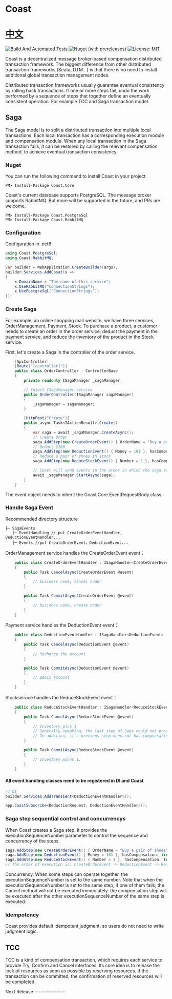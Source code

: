 # Coast 　　　　　　　　　　　　　　　　　　　　                      [中文](https://github.com/Allen-dududu/Coast/blob/main/README.zh-cn.md)

[![Build And Automated Tests](https://github.com/Allen-dududu/Coast/actions/workflows/build.yaml/badge.svg)](https://github.com/Allen-dududu/Coast/actions/workflows/build.yaml)
[![Nuget (with prereleases)](https://img.shields.io/nuget/vpre/Coast.Core)](https://nuget.org/packages/Coast.Core/)
[![License: MIT](https://img.shields.io/badge/License-MIT-yellow.svg)](https://opensource.org/licenses/MIT)

Coast is a decentralized message broker-based compensation distributed transaction framework. The biggest difference from other distributed transaction frameworks (Seata, DTM...) is that there is no need to install additional global transaction management nodes.

Distributed transaction frameworks usually guarantee eventual consistency by rolling back transactions. If one or more steps fail, undo the work performed by a sequence of steps that together define an eventually consistent operation. For example TCC and Saga transaction model.

## Saga
The Saga model is to split a distributed transaction into multiple local transactions. Each local transaction has a corresponding execution module and compensation module. When any local transaction in the Saga transaction fails, it can be restored by calling the relevant compensation method. to achieve eventual transaction consistency.

### Nuget

You can run the following command to install Coast in your project.

```
PM> Install-Package Coast.Core
```

Coast's current database supports PostgreSQL. The message broker supports RabbitMQ. But more will be supported in the future, and PRs are welcome.
```
PM> Install-Package Coast.PostgreSql
PM> Install-Package Coast.RabbitMQ
```

### Configuration
Configuration in .net6:

```c#
using Coast.PostgreSql;
using Coast.RabbitMQ;

var builder = WebApplication.CreateBuilder(args);
builder.Services.AddCosat(x =>
{
    x.DomainName = "The name of this service";
    x.UseRabbitMQ("ConnectionStrings");
    x.UsePostgreSql("ConnectionStrings");
});

```

### Create Saga

For example, an online shopping mall website, we have three services, OrderManagement, Payment, Stock.
To purchase a product, a customer needs to create an order in the order service, deduct the payment in the payment service, and reduce the inventory of the product in the Stock service.

First, let's create a Saga in the controller of the order service.

```c#
    [ApiController]
    [Route("[controller]")]
    public class OrderController : ControllerBase
    {
        private readonly ISagaManager _sagaManager;

        // Inject ISagaManager service
        public OrderController(ISagaManager sagaManager)
        {
            _sagaManager = sagaManager;
        }

        [HttpPost("Create")]
        public async Task<IActionResult> Create()
        {
            var saga = await _sagaManager.CreateAsync();
            // Create Order
            saga.AddStep(new CreateOrderEvent() { OrderName = "Buy a pair of shoes" }, hasCompensation: true);
            // Deduct $100
            saga.AddStep(new DeductionEvent() { Money = 101 }, hasCompensation: true);
            // Reduce a pair of shoes in stock
            saga.AddStep(new ReduceStockEvent() { Number = 1 }, hasCompensation: true);

            // Coast will send events in the order in which the saga steps were added (provided that the previous event was successfully processed).
            await _sagaManager.StartAsync(saga);
        }
    }
```
The event object needs to inherit the Coast.Core.EventRequestBody class.

### Handle Saga Event

Recommended directory structure
```
├─ SagaEvents
   ├─ EventHandling // put CreateOrderEventHandler, DeductionEventHandler...
   ├─ Events //put CreateOrderEvent，DeductionEvent...
```

OrderManagement service handles the CreateOrderEvent event：
```c#
    public class CreateOrderEventHandler : ISagaHandler<CreateOrderEvent>
    {
        public Task CancelAsync(CreateOrderEvent @event)
        {
            // business code, cancel order
        }

        public Task CommitAsync(CreateOrderEvent @event)
        {
            // business code, create order
        }
    }
```
Payment service handles the DeductionEvent event：
```c#
    public class DeductionEventHandler : ISagaHandler<DeductionEvent>
    {
        public Task CancelAsync(DeductionEvent @event)
        {
            // Recharge the account.
        }

        public Task CommitAsync(DeductionEvent @event)
        {
            // Debit account
        }
    }
```

Stockservice handles the ReduceStockEvent event：
```c#
    public class ReduceStockEventHandler : ISagaHandler<ReduceStockEvent>
    {
        public Task CancelAsync(ReduceStockEvent @event)
        {
            // Inventory plus 1
            // Generally speaking, the last step of Saga could not provide compensation operation, could not implement CancelAsync method
            // In addition, if a previous step does not has compensation, hasCompensation should set to false
        }

        public Task CommitAsync(ReduceStockEvent @event)
        {
            // Inventory minus 1.
        }
    }
```

#### All event handling classes need to be registered in DI and Coast
```c#
// DI
builder.Services.AddTransient<DeductionEventHandler>();

app.CoastSubscribe<DeductionRequest, DeductionEventHandler>();
```

### Saga step sequential control and concurrencys
When Coast creates a Saga step, it provides the executionSequenceNumber parameter to control the sequence and concurrency of the steps.
```c#
saga.AddStep(new CreateOrderEvent() { OrderName = "Buy a pair of shoes" }, hasCompensation: true, executionSequenceNumber: 1);
saga.AddStep(new DeductionEvent() { Money = 101 }, hasCompensation: true, executionSequenceNumber: 2);
saga.AddStep(new ReduceStockEvent() { Number = 1 }, hasCompensation: true, executionSequenceNumber: 3);
// The order of execution is: CreateOrderEvent -> DeductionEvent -> ReduceStockEvent
```

Concurrency. When some steps can operate together, the executionSequenceNumber is set to the same number.
Note that when the executionSequenceNumber is set to the same step, if one of them fails, the Cancel method will not be executed immediately. the compensation step will be executed after the other executionSequenceNumber of the same step is executed.

### Idempotency
Coast provides default idempotent judgment, so users do not need to write judgment logic.

## TCC

TCC is a kind of compensation transaction, which requires each service to provide Try, Confirm and Cancel interfaces. Its core idea is to release the lock of resources as soon as possible by reserving resources. If the transaction can be committed, the confirmation of reserved resources will be completed.  

Next Release ---------------